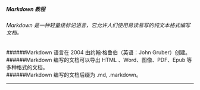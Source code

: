 ##### Markdown 教程
###### Markdown 是一种轻量级标记语言，它允许人们使用易读易写的纯文本格式编写文档。  
######Markdown 语言在 2004 由约翰·格鲁伯（英语：John Gruber）创建。  
######Markdown 编写的文档可以导出 HTML 、Word、图像、PDF、Epub 等多种格式的文档。  
######Markdown 编写的文档后缀为 .md, .markdown。
***
